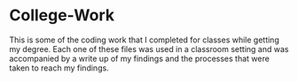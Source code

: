 # College-Work
This is some of the coding work that I completed for classes while getting my degree. Each one of these files was used in a classroom setting and was accompanied by a write up of my findings and the processes that were taken to reach my findings. 
